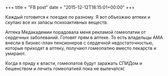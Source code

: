 +++
title = "FB post"
date = "2015-12-12T18:15:01+00:00"
+++

Каждый готовится к поездке по разному. Я вот объезжаю аптеки и скупаю все их запасы психоактивных веществ.

Аптека Медакадемии порадовала меня рекламой гомеопатии от сердечных заболеваний. Готовят прям в аптеке. То есть владельцы АМА внесли в бизнес-план пенсионеров с сердечной недостаточностью, которые приходят в аптеку, получают гомеопатию вместо лекарств и умирают.

Когда я приду к власти, гомеопатов будут заражать СПИДом и бешенством и лечить гомеопатией пока не вылечатся(



